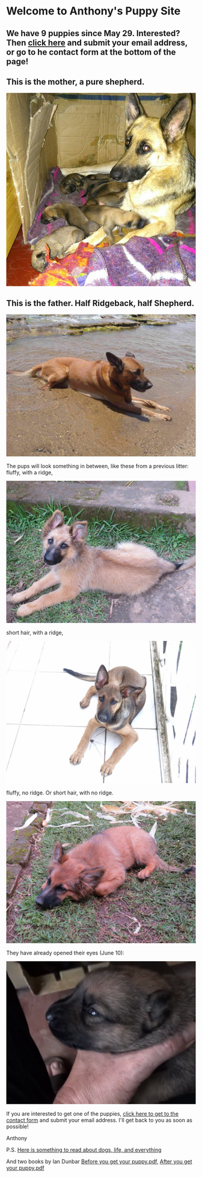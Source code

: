 # Welcome to Anthony's Puppy Site  
## We have 9 puppies since May 29. Interested? Then [click here](contactform.html) and submit your email address, or go to he contact form at the bottom of the page!

## This is the mother, a pure shepherd.
![Bella with nine](./BellaWithNinePuppies.JPG)
## This is the father. Half Ridgeback, half Shepherd.
![Nero](./Nero.JPG)

The pups will look something in between, like these from a previous litter:
fluffy, with a ridge,

![pups1.Runde](./mix1.JPG)

short hair, with a ridge,

![pups1.Runde](./mix2.JPG)

fluffy, no ridge. Or short hair, with no ridge. 

![pups1.Runde](./mix3.JPG)

They have already opened their eyes (June 10): 

![eyes open](./eyes_open.PNG)



If you are interested to get one of the puppies, [click here to get to the contact form](./contactform.html) and submit your email address. I'll get back to you as soon as possible! 

Anthony

P.S. [Here is something to read about dogs, life, and everything](https://archive.org/download/DontShootTheDog/Dont-shoot-the-dog.pdf)

And two books by Ian Dunbar [Before you get your puppy.pdf](http://www.dogstardaily.com/files/downloads/BEFORE_You_Get_Your_Puppy.pdf), [After you get your puppy.pdf](http://www.dogstardaily.com/files/downloads/AFTER_You_Get_Your_Puppy.pdf)
